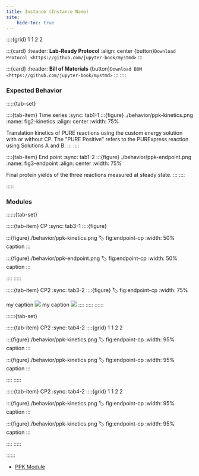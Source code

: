 ```yaml
---
title: Instance (Instance Name)
site:
    hide-toc: true
---
```


::::{grid} 1 1 2 2

:::{card}
:header: **Lab-Ready Protocol**
:align: center
{button}`Download Protocol <https://github.com/jupyter-book/mystmd>`
:::


:::{card}
:header: **Bill of Materials**
{button}`Download BOM <https://github.com/jupyter-book/mystmd>`
:::
::::

### Expected Behavior

:::::{tab-set}

::::{tab-item} Time series
:sync: tab1-1
:::{figure} ./behavior/ppk-kinetics.png
:name: fig2-kinetics
:align: center
:width: 75%

Translation kinetics of PURE reactions using the custom energy solution with or without CP. The "PURE Positive" refers to the PURExpress reaction using Solutions A and B.
:::
::::

::::{tab-item} End point
:sync: tab1-2
:::{figure} ./behavior/ppk-endpoint.png
:name: fig3-endpoint
:align: center
:width: 75%

Final protein yields of the three reactions measured at steady state.
:::
::::

:::::

### Modules

::::::{tab-set}

:::::{tab-item} CP
:sync: tab3-1
::::{figure} 



:::{figure}./behavior/ppk-kinetics.png
:label: fig:endpoint-cp
:width: 50%
caption
:::

:::{figure}./behavior/ppk-endpoint.png
:label: fig:endpoint-cp
:width: 50%
caption
:::

::::
:::::

:::::{tab-item} CP2
:sync: tab3-2
::::{figure} 
:label: fig:endpoint-cp
:width: 75%

my caption ![](./behavior/ppk-endpoint.png)
my caption ![](./behavior/ppk-kinetics.png)
::::
:::::
::::::

::::::{tab-set}

:::::{tab-item} CP2
:sync: tab4-2
::::{grid} 1 1 2 2

:::{figure}./behavior/ppk-kinetics.png
:label: fig:endpoint-cp
:width: 95%
caption
:::

:::{figure}./behavior/ppk-kinetics.png
:label: fig:endpoint-cp
:width: 95%
caption
:::

::::
:::::

:::::{tab-item} CP2
:sync: tab4-2
::::{grid} 1 1 2 2

:::{figure}./behavior/ppk-kinetics.png
:label: fig:endpoint-cp
:width: 95%
caption
:::

:::{figure}./behavior/ppk-kinetics.png
:label: fig:endpoint-cp
:width: 95%
caption
:::

::::
:::::

::::::

- [PPK Module]()




